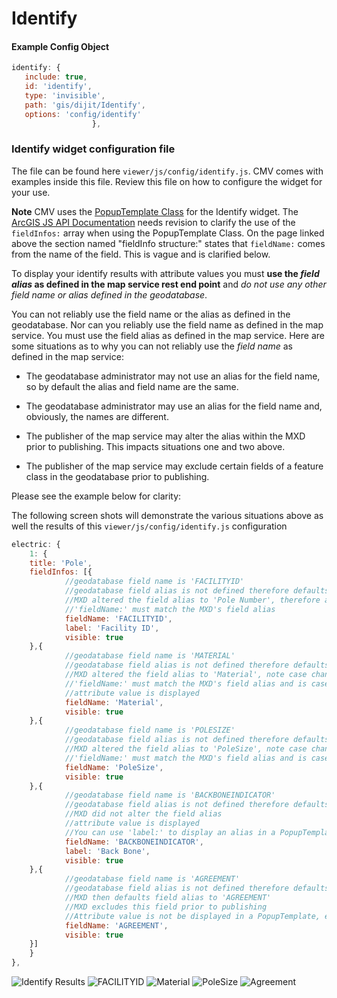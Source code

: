 # Identify

#### Example Config Object
``` javascript
identify: {
   include: true,
   id: 'identify',
   type: 'invisible',
   path: 'gis/dijit/Identify',
   options: 'config/identify'
                  },
```

### Identify widget configuration file
The file can be found here `viewer/js/config/identify.js`. CMV comes with examples inside this file. Review this file on how to configure the widget for your use. 

**Note** CMV uses the [PopupTemplate Class](https://developers.arcgis.com/javascript/jsapi/popuptemplate-amd.html) for the Identify widget. The  [ArcGIS JS API Documentation](https://developers.arcgis.com/javascript/jshelp/intro_popuptemplate.html) needs revision to clarify the use of the `fieldInfos:` array when using the PopupTemplate Class. On the page linked above the section named "fieldInfo structure:" states that `fieldName:` comes from the name of the field. This is vague and is clarified below.

To display your identify results with attribute values you must **use the _field alias_ as defined in the map service rest end point** and _do not use any other field name or alias defined in the geodatabase_. 

You can not reliably use the field name or the alias as defined in the geodatabase. Nor can you reliably use the field name as defined in the map service. You must use the field alias as defined in the map service. Here are some situations as to why you can not reliably use the _field name_ as defined in the map service:

* The geodatabase administrator may not use an alias for the field name, so by default the alias and field name are the same.

* The geodatabase administrator may use an alias for the field name and, obviously, the names are different.

* The publisher of the map service may alter the alias within the MXD prior to publishing. This impacts situations one and two above.

* The publisher of the map service may exclude certain fields of a feature class in the geodatabase prior to publishing.

Please see the example below for clarity:

The following screen shots will demonstrate the various situations above as well the results of this `viewer/js/config/identify.js` configuration

``` javascript
electric: {
    1: {
	title: 'Pole',
	fieldInfos: [{
            //geodatabase field name is 'FACILITYID'
            //geodatabase field alias is not defined therefore defaults to 'FACILITYID'
            //MXD altered the field alias to 'Pole Number', therefore attribute value will not be displayed
            //'fieldName:' must match the MXD's field alias
            fieldName: 'FACILITYID',
            label: 'Facility ID',
            visible: true
	},{
            //geodatabase field name is 'MATERIAL'
            //geodatabase field alias is not defined therefore defaults to 'MATERIAL'
            //MXD altered the field alias to 'Material', note case change
            //'fieldName:' must match the MXD's field alias and is case sensitive
            //attribute value is displayed
            fieldName: 'Material',
            visible: true					
	},{
            //geodatabase field name is 'POLESIZE'
            //geodatabase field alias is not defined therefore defaults to 'POLESIZE'
            //MXD altered the field alias to 'PoleSize', note case change, and attribute value is not displayed
            //'fieldName:' must match the MXD's field alias and is case sensitive
            fieldName: 'PoleSize',
            visible: true					
	},{
            //geodatabase field name is 'BACKBONEINDICATOR'
            //geodatabase field alias is not defined therefore defaults to 'BACKBONEINDICATOR'
            //MXD did not alter the field alias
            //attribute value is displayed
            //You can use 'label:' to display an alias in a PopupTemplate
            fieldName: 'BACKBONEINDICATOR',
            label: 'Back Bone',
            visible: true					
	},{
            //geodatabase field name is 'AGREEMENT'
            //geodatabase field alias is not defined therefore defaults to 'AGREEMENT'
            //MXD then defaults field alias to 'AGREEMENT'
            //MXD excludes this field prior to publishing
            //Attribute value is not be displayed in a PopupTemplate, even though 'fieldName:' matches alis in MXD
            fieldName: 'AGREEMENT',
            visible: true					
	}]
    }
},
```

![Identify Results](https://edop.gru.com/IdentifyResults.PNG)
![FACILITYID](https://edop.gru.com/FacilityID.PNG)
![Material](https://edop.gru.com/Material.PNG)
![PoleSize](https://edop.gru.com/PoleSize.PNG)
![Agreement](https://edop.gru.com/Agreement.PNG)
